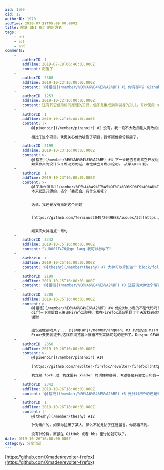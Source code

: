 ```yaml
---
aid: 1360
cid: 12
authorID: 1970
addTime: 2019-07-28T05:05:00.000Z
title: 解决 SNI RST 的新方式
tags:
    - sni
    - rst
    - 方式
comments:
    -
        authorID: 1
        addTime: 2019-07-28T06:46:00.000Z
        content: 厉害了
    -
        authorID: 2308
        addTime: 2019-10-22T16:00:00.000Z
        content: '@[榴梿](/member/%E6%A6%B4%E6%A2%BF) #1 你有存吗? Github上已经撤下来了。'
    -
        authorID: 1253
        addTime: 2019-10-22T16:00:00.000Z
        content: 还有其它使用相同原理的工具，但不是集成到浏览器的形式。可以使用 sni + bypass、rst、anti 等搜索。
    -
        authorID: 1
        addTime: 2019-10-22T16:00:00.000Z
        content: |-
            @[pinenoir](/member/pinenoir) #2 没有，我一般不太敢用别人魔改的东西。虽然我很信任这位 Xmader。

            相比于这个项目，我更关心他为啥删了项目，我怀疑他身份暴露了。
    -
        authorID: 2199
        addTime: 2019-10-23T16:00:00.000Z
        content: >-
            @[榴梿](/member/%E6%A6%B4%E6%A2%BF) #4 下一步是否考虑成立开发组加快论坛二次开发速度。
            如果你真的没什么开发动力的话，索性成立开发小组吧。 从学习GO开始。
    -
        authorID: 1
        addTime: 2019-10-23T16:00:00.000Z
        content: >-
            @[天神九頭鳥](/member/%E5%A4%A9%E7%A5%9E%E4%B9%9D%E9%A0%AD%E9%B3%A5) #5
            本来就是开源的，搞个「委员会」有什么用呢？


            话说，我还是没有搞定这个问题


            [https://github.com/Terminus2049/2049BBS/issues/32](https://github.com/Terminus2049/2049BBS/issues/32)


            如果有大神指点一两句
    -
        authorID: 2342
        addTime: 2019-10-25T16:00:00.000Z
        content: "\U0001F476会go lang 我可以参与下"
    -
        authorID: 1
        addTime: 2019-10-25T16:00:00.000Z
        content: '@[theshy](/member/theshy) #7 大神可以帮忙做个 block/follow 功能'
    -
        authorID: 2199
        addTime: 2019-10-25T16:00:00.000Z
        content: '@[榴梿](/member/%E6%A6%B4%E6%A2%BF) #8 还要请大神做个编辑功能'
    -
        authorID: 2308
        addTime: 2019-10-25T16:00:00.000Z
        content: >-
            @[榴梿](/member/%E6%A6%B4%E6%A2%BF) #4 他Github发的不是代码吗?
            diff一下然后自己编译Firefox那种。我在Firefox源码里翻了半天没找到改哪里能控制SNI,所以想参考一下他的代码。如果有谁知道或者存了Xmader的项目请@我一下
            谢谢


            据说被他被喝茶了... @[anquan](/member/anquan) #3 其他的话 MITM
            Proxy要安装证书,这样你浏览器上就看不到实际网站的证书了。Desync GFW的方法还没有试过 不知效果如何。
    -
        authorID: 2350
        addTime: 2019-10-26T16:00:00.000Z
        content: >-
            @[pinenoir](/member/pinenoir) #10  

            [https://github.com/revolter-firefox/revolter-firefox](https://github.com/revolter-firefox/revolter-firefox)  

            我之前 fork 过，我这里有 Xmader 的项目的备份，希望各位有志之士和我一起重启项目开发
    -
        authorID: 2342
        addTime: 2019-10-26T16:00:00.000Z
        content: '@[榴梿](/member/%E6%A6%B4%E6%A2%BF) #8 是针对用户的还是帖子的，有开发这讨论的群吗'
    -
        authorID: 1
        addTime: 2019-10-26T16:00:00.000Z
        content: |-
            @[theshy](/member/theshy) #12

            针对用户的，如果你拉黑了某人，那么不论是帖子还是留言，你都看不到。

            没有讨论群，直接在 GitHub 或者 bbs 里讨论就可以了。
date: 2019-10-26T16:00:00.000Z
category: 分享创造
---
```


[https://github.com/Xmader/revolter-firefox](https://github.com/Xmader/revolter-firefox)
